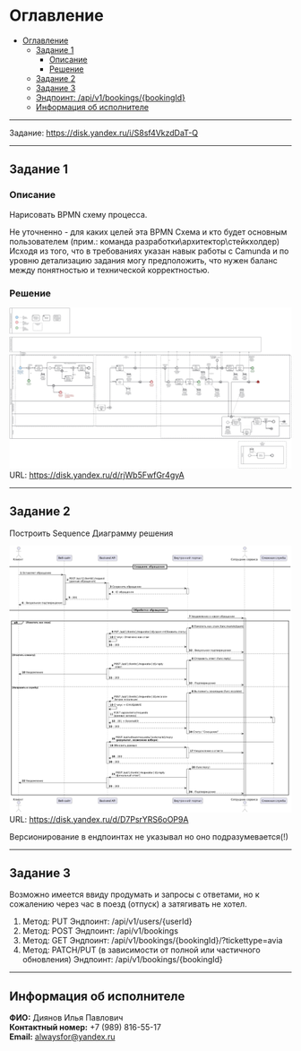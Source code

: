 # Оглавление

- [Оглавление](#оглавление)
  - [Задание 1](#задание-1)
    - [Описание](#описание)
    - [Решение](#решение)
  - [Задание 2](#задание-2)
  - [Задание 3](#задание-3)
  - [Эндпоинт: /api/v1/bookings/{bookingId}](#эндпоинт-apiv1bookingsbookingid)
  - [Информация об исполнителе](#информация-об-исполнителе)

---
Задание: https://disk.yandex.ru/i/S8sf4VkzdDaT-Q

---

## Задание 1
### Описание
Нарисовать BPMN схему процесса.

Не уточненно - для каких целей эта BPMN Схема и кто будет основным пользователем (прим.: команда разработки\архитектор\стейкхолдер)
Исходя из того, что в требованиях указан навык работы с Camunda и по уровню детализацию задания могу предположить, что нужен баланс между понятностью и технической корректностью.

### Решение 
![BPMN](./assets/diagram.svg)
URL: https://disk.yandex.ru/d/rjWb5FwfGr4gyA

---

## Задание 2
Построить Sequence Диаграмму решения 

![plantuml](./assets/sequence.png)
URL: https://disk.yandex.ru/d/D7PsrYRS6oOP9A

Версионирование в ендпоинтах не указывал но оно подразумевается(!)

---
## Задание 3
Возможно имеется ввиду продумать и запросы с ответами, но к сожалению через час в поезд (отпуск) а затягивать не хотел.  

1. Метод: PUT
Эндпоинт: /api/v1/users/{userId}
2. Метод: POST 
   Эндпоинт: /api/v1/bookings  
3. Метод: GET
   Эндпоинт: /api/v1/bookings/{bookingId}/?tickettype=avia
4. Метод: PATCH/PUT (в зависимости от полной или частичного обновления)
   Эндпоинт: /api/v1/bookings/{bookingId}  
---

## Информация об исполнителе
**ФИО:** Диянов Илья Павлович  
**Контактный номер:** +7 (989) 816-55-17  
**Email:** alwaysfor@yandex.ru  

